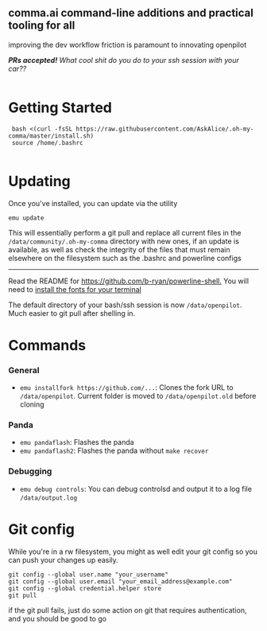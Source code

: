 ## comma.ai command-line additions and practical tooling for all

improving the dev workflow friction is paramount to innovating openpilot

***PRs accepted!** What cool shit do you do to your ssh session with your car??*

<img src="https://emu.bz/xmf" alt="" />

# Getting Started

```
 bash <(curl -fsSL https://raw.githubusercontent.com/AskAlice/.oh-my-comma/master/install.sh)
 source /home/.bashrc
```

<img src="https://thumbs.gfycat.com/VapidRipeAquaticleech-size_restricted.gif" alt ="" />

# Updating

Once you've installed, you can update via the utility

```
emu update
```

This will essentially perform a git pull and replace all current files in the `/data/community/.oh-my-comma` directory with new ones, if an update is available, as well as check the integrity of the files that must remain elsewhere on the filesystem such as the .bashrc and powerline configs

---
Read the README for <https://github.com/b-ryan/powerline-shell.> You will need to [install the fonts for your terminal](https://github.com/powerline/fonts)

The default directory of your bash/ssh session is now `/data/openpilot`. Much easier to git pull after shelling in.

# Commands

### General

- `emu installfork https://github.com/...`: Clones the fork URL to `/data/openpilot`. Current folder is moved to `/data/openpilot.old` before cloning

### Panda

- `emu pandaflash`: Flashes the panda
- `emu pandaflash2`: Flashes the panda without `make recover`

### Debugging

- `emu debug controls`: You can debug controlsd and output it to a log file `/data/output.log`

# Git config

While you're in a rw filesystem, you might as well edit your git config so you can push your changes up easily.

```
git config --global user.name "your_username"
git config --global user.email "your_email_address@example.com"
git config --global credential.helper store
git pull
```

if the git pull fails, just do some action on git that requires authentication, and you should be good to go
